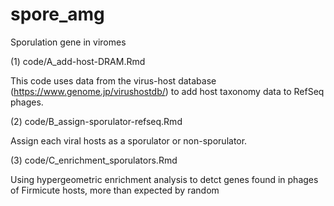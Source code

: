 # spore_amg
Sporulation gene in viromes

(1) code/A_add-host-DRAM.Rmd

This code uses data from the virus-host database (https://www.genome.jp/virushostdb/) to add host taxonomy data to RefSeq phages.

(2) code/B_assign-sporulator-refseq.Rmd

 Assign each viral hosts as a sporulator or non-sporulator.

(3) code/C_enrichment_sporulators.Rmd

Using hypergeometric enrichment analysis to detct genes found in phages of Firmicute hosts, more than expected by random
